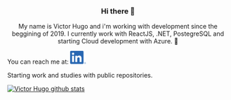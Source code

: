 ### <p align="center"> Hi there 👋 </p>

<p align="center">My name is Victor Hugo and i'm working with development since the beggining of 2019. 
I currently work with ReactJS, .NET, PostegreSQL and starting Cloud development with Azure. 🚀</p>

<p>You can reach me at:  <a href="https://www.linkedin.com/in/victor-hugo-ferreira-915788169/"><img height="30" src="LI-In-Bug.png?raw=true"></a></p>

<p>Starting work and studies with public repositories.</p>


[![Victor Hugo github stats](https://github-readme-stats.vercel.app/api?username=frakneable)](https://github.com/frakneable/github-readme-stats)
